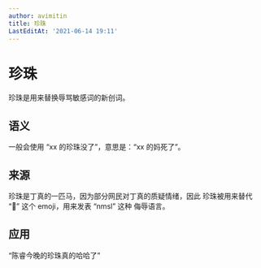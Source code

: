 ```yaml
---
author: avimitin
title: 珍珠
LastEditAt: '2021-06-14 19:11'
---
```

# 珍珠

珍珠是用来替换辱骂敏感词的新创词。

## 语义

一般会使用 “xx 的珍珠没了”，意思是：“xx 的妈死了”。

## 来源

珍珠是丁真的一匹马，因为部分网民对丁真的质疑情绪，因此
珍珠被用来替代 “🐎” 这个 emoji，用来发表 “nmsl” 这种
侮辱语言。

## 应用

“陈睿今晚的珍珠真的哈哈了”


